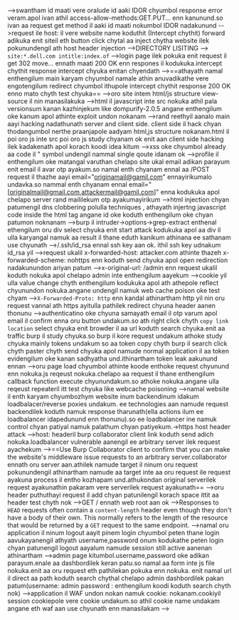 -->swantham id maati vere oralude id aaki IDOR chyumbol response error veram.apol ivan athil access-allow-methods:GET.PUT... enn kanunund.so ivan aa request get method il aaki id maati nokumbol IDOR nadakunund
-->request ile host: il vere website name koduthit (Intercept chythit) forward adikuka enit siteil eth button click chytal aa inject chytha website ilek pokunundengil ath host header injection
-->DIRECTORY LISITING --> `site:*.dell.com intitle:index.of`
-->login page ilek pokuka enit request il get 302 move... ennath maati 200 OK enn respones il kodukuka.intercept chythit response intercept chyuka enitan chyendath
-->==athayath namal enthengilum main karyam chyumbol namale athin anuvadikathe vere engotengilum redirect chyumbol ithupole intercept chythit response 200 OK enno mato chyth test chyuka==
-->oro site intem html/js structure view-source il nin manasilakuka
-->html il javascript inte src nokuka athil pala versionsum kanan kazhinjekum like dompurify-2.0.5 angane enthengilum oke kanum apol athinte exploit undon nokanam
-->rand reethyil aanalo main aayi hacking nadathunath server and client side. client side il hack chyan thodangumbol nerthe praanjapole aadyam html,js structure nokanam.html il poi oro js inte src poi oro js study chyanam ok enit aan client side hacking ilek kadakenath apol korach koodi idea kitum
-->xss oke chyumbol already aa code il " symbol undengil nammal single qoute idanam ok
-->profile il enthengilum oke matangal varuthan chelapo site ukal email adikan parayum enit email il avar otp ayakum.so namal enth chyanam ennal aa /POST request il thazhe aayi email="originamail@gamil.com"  ennayirikumalo undavka.so nammal enth chyanam ennal  email="[originalmail@gmail.com,attackermail@gamil.com]" enna kodukuka apol chelapo server rand maililekum otp ayakumayirikum
-->html injection chyan patumengil dns clobbering polulla techniques , athayath injertng javascript code inside the html tag angane id oke koduth enthengilum oke chyan patumon noknanam
-->burp il intruder->options->grep-extract enthenal ethengilum oru div select chyuka enit start attack kodukuka apol aa div il ulla karyangal namuk aa result il thane eduth kanikum athinana ee sathanam use chyunath
-->/.ssh/id_rsa  ennal ssh key aan ok. ithil ssh key udnakum id_rsa yil
-->request ukalil    x-forwarded-host: attacker.com athinte thazeh x-forwarded-scheme: nohttps  enn koduth send chyuka apol open redirection nadakunundon ariyan patum
-->x-original-url: /admin enn request ukalil koduth nokuka apol chelapo admin inte enthengilum aayekum
-->cookie yil ulla value change chyth enthengilum kodukuka apol ath athepole reflect chyunundon nokuka.angane undengil namuk web cache poison oke test chyam
-->`X-Forwarded-Proto: http`  enn kandal athinartham http yil nin oru request vannal ath https ayitulla pathilek redirect chyuna header aanen thonunu
-->authenticatino oke chyuna samayath email il otp varum apol email il confirm enna oru button undakum.so ath right click chyth `copy link location` select chyuka enit browder il aa url koduth search chyuka.enit aa traffic burp il study chyuka.so burp il kore request undakum athoke study chyuka mainly tokens undakum so aa token copy chyth burp il search click chyth paster chyth send chyuka apol namude normal application il aa token evidengilum oke kanan sadhyatha und.ithinartham token leak aakunund ennan
-->oru page load chyumbol athinte koode enthoke request chyunund enn nokuka.js reqeust nokuka.chelapo aa request il thane enthengilum callback function execute chyunundakum.so athoke nokuka.angane ulla reqeust repeateril itt test chyuka like webcache poisoning
-->namal website il enth karyam chyumbozhym website inum backendinum idakum loadbalacer/reverse poxies undakum. ee technologies aan namude request backendilek koduth namuk response tharunath(ella actions ilum ee loadbalancer idapedunund enn thonunu).so ee loadbalancer ine namuk control chyan patiyal namuk palathum chyan patiyekum.->https host header attack
-->host: headeril burp collaborator client link koduth send adich nokuka.loadbalancer vulnerable aanengil ee arbitrary server ilek request ayachekum
-->==Use Burp Collaborator client to confirm that you can make the website's middleware issue requests to an arbitrary server.collaborator ennath oru server aan.athilek namude target il ninum oru request pokunundengil athinartham namude aa target inte aa oru request ile request ayakuna process il entho kozhapam und.athukondan original serverilek request ayakunathin pakaram vere serverilek request ayakunath==
-->oru header puthuthayi request il add chyan patunilengil korach space ittit aa header test chyth nok
-->GET /  ennath web root aan ok
-->Responses to `HEAD` requests often contain a `content-length` header even though they don't have a body of their own. This normally refers to the length of the resource that would be returned by a `GET` request to the same endpoint.
-->namal oru application il ninum logout aayit pinem login chyumbol peten thane login aavukayanengil athyath username,password onum kodukathe peten login chyan patunengil logout aayalum namude session still active aanenan athinartham
-->admin page kitumbol.username,password oke adikan parayum.enale aa dashbordilek keran patu.so namal aa form inte js file nokuka.enit aa oru request eth pathilekan pokuka enn nokuka. enit namal url il direct aa path koduth search chythal chelapo admin dashbordilek pakan patum(username: admin password : enthengilum koodi koduth search chyth nok)
-->application il WAF undon nokan namuk cookie: nokanam.cookiyil session cookiepole vere cookie undakum.so athil cookie name undakam angane eth waf aan use chyunath enn manasilakam
-->